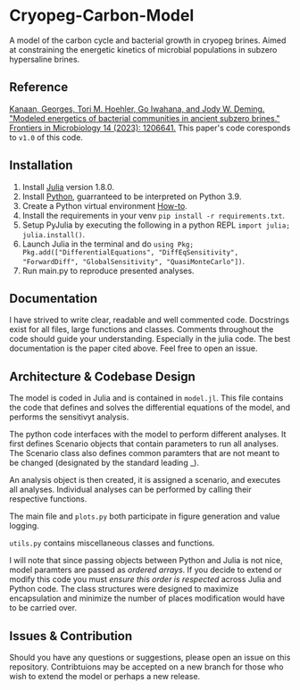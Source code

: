 # Cryopeg-Carbon-Model
A model of the carbon cycle and bacterial growth in cryopeg brines. Aimed at constraining the energetic kinetics of microbial populations in subzero hypersaline brines.

## Reference
[Kanaan, Georges, Tori M. Hoehler, Go Iwahana, and Jody W. Deming. "Modeled energetics of bacterial communities in ancient subzero brines." Frontiers in Microbiology 14 (2023): 1206641.](https://www.frontiersin.org/articles/10.3389/fmicb.2023.1206641/full) This paper's code coresponds to `v1.0` of this code.

## Installation
1. Install [Julia](https://julialang.org/downloads/) version 1.8.0.
2. Install [Python](https://www.python.org/downloads/), guarranteed to be interpreted on Python 3.9.
3. Create a Python virtual environment [How-to](https://docs.python.org/3/library/venv.html).
4. Install the requirements in your venv `pip install -r requirements.txt`.
5. Setup PyJulia by executing the following in a python REPL `import julia; julia.install()`.
6. Launch Julia in the terminal and do `using Pkg; Pkg.add(["DifferentialEquations", "DiffEqSensitivity", "ForwardDiff", "GlobalSensitivity", "QuasiMonteCarlo"])`.
7. Run main.py to reproduce presented analyses.

## Documentation
I have strived to write clear, readable and well commented code. Docstrings exist for all files, large functions and classes. 
Comments throughout the code should guide your understanding. Especially in the julia code.
The best documentation is the paper cited above. Feel free to open an issue.

## Architecture & Codebase Design
The model is coded in Julia and is contained in `model.jl`. This file contains the code that defines and solves the differential equations of the model, and performs the sensitivyt analysis.

The python code interfaces with the model to perform different analyses. It first defines Scenario objects that contain parameters to run all analyses. The Scenario class also defines common paramters that are not meant to be changed (designated by the standard leading _).

An analysis object is then created, it is assigned a scenario, and executes all analyses. Individual analyses can be performed by calling their respective functions.

The main file and `plots.py` both participate in figure generation and value logging. 

`utils.py` contains miscellaneous classes and functions.

I will note that since passing objects between Python and Julia is not nice, model paramters are passed as *ordered arrays*. If you decide to extend or modify this code you must *ensure this order is respected* across Julia and Python code. The class structures were designed to maximize encapsulation and minimize the number of places modification would have to be carried over.

## Issues & Contribution
Should you have any questions or suggestions, please open an issue on this repository. Contribtuions may be accepted on a new branch for those who wish to extend the model or perhaps a new release.
